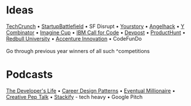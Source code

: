 # Ideas

[TechCrunch](https://techcrunch.com/startups/) • [StartupBattlefield](https://techcrunch.com/startup-battlefield/) • SF Disrupt • [Yourstory](https://yourstory.com/) • [Angelhack](https://blog.angelhack.com/all) • [Y Combinator](https://www.ycombinator.com/companies/) • [Imagine Cup](https://imaginecup.microsoft.com/en-us/Winner#2019) • [IBM Call for Code](https://callforcode.org/projects/) • [Devpost](https://devpost.com/software) • [ProductHunt](https://www.producthunt.com/) • [Redbull University](https://www.redbull.com/in-en/basement-university-global-final-winners) • [Accenture Innovation](https://accentureinnovationchallenge.com/winners.html) • CodeFunDo<br /><br />
Go through previous year winners of all such ^competitions

# Podcasts

[The Developer's Life](http://thisdeveloperslife.com/) • [Career Design Patterns](https://careerdesignpatterns.com/podcast/) • [Eventual Millionaire](https://www.youtube.com/channel/UCJY31yC_KcQiuoZAlEqMT4A) • [Creative Pep Talk](http://www.creativepeptalk.com/episodes) • [Stackify](https://stackify.com/podcast/) - tech heavy • Google Pitch
